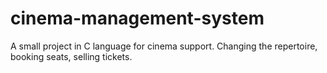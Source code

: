 # cinema-management-system

A small project in C language for cinema support.
Changing the repertoire, booking seats, selling tickets.
